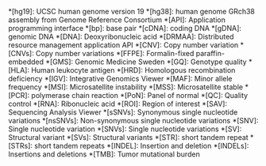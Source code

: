 *[hg19]: UCSC human genome version 19
*[hg38]: human genome GRch38 assembly from Genome Reference Consortium
*[API]: Application programming interface
*[bp]: base pair
*[cDNA]: coding DNA
*[gDNA]: genomic DNA
*[DNA]: Deoxyribonucleic acid
*[DRMAA]: Distributed resource management application API
*[CNV]: Copy number variation
*[CNVs]: Copy number variations
*[FFPE]: Formalin-fixed paraffin-embedded
*[GMS]: Genomic Medicine Sweden
*[GQ]: Genotype quality
*[HLA]: Human leukocyte antigen
*[HRD]: Homologous recombination deficiency
*[IGV]: Integrative Genomics Viewer
*[MAF]: Minor allele frequency
*[MSI]: Microsatellite instability
*[MSS]: Microsatellite stable 
*[PCR]: polymerase chain reaction
*[PoN]: Panel of normal
*[QC]: Quality control
*[RNA]: Ribonucleic acid
*[ROI]: Region of interest
*[SAV]: Sequencing Analysis Viewer
*[sSNVs]: Synonymous single nucleotide variations
*[nsSNVs]: Non-synonymous single nucleotide variations
*[SNV]: Single nucleotide variation
*[SNVs]: Single nucleotide variations
*[SV]: Structural variant
*[SVs]: Structural variants
*[STR]: short tandem repeat
*[STRs]: short tandem repeats
*[INDEL]: Insertion and deletion
*[INDELs]: Insertions and deletions
*[TMB]: Tumor mutational burden
